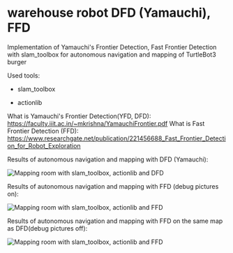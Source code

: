 # warehouse robot DFD (Yamauchi), FFD

Implementation of Yamauchi's Frontier Detection, Fast Frontier Detection with slam_toolbox for autonomous navigation and mapping of TurtleBot3 burger

Used tools:

  - slam_toolbox

  - actionlib

What is Yamauchi's Frontier Detection(YFD, DFD): https://faculty.iiit.ac.in/~mkrishna/YamauchiFrontier.pdf
What is Fast Frontier Detection (FFD): https://www.researchgate.net/publication/221456688_Fast_Frontier_Detection_for_Robot_Exploration

Results of autonomous navigation and mapping with DFD (Yamauchi):

![Mapping room with slam_toolbox, actionlib and DFD](https://github.com/kipariss1/warehouse_robot/blob/master/YFD.gif)

Results of autonomous navigation and mapping with FFD (debug pictures on):

![Mapping room with slam_toolbox, actionlib and FFD](https://github.com/kipariss1/warehouse_robot/blob/master/Working_FFD-turtlebot_sim.gif)

Results of autonomous navigation and mapping with FFD on the same map as DFD(debug pictures off):

![Mapping room with slam_toolbox, actionlib and FFD](https://github.com/kipariss1/warehouse_robot/master/develop_FFD/working_FFD_big_map.gif)

